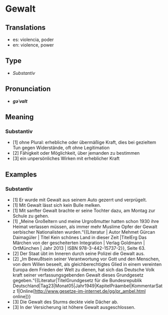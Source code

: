 # Gewalt
## Translations
- es: violencia, poder
- en: violence, power
## Type
- _Substantiv_
## Pronunciation
- **_ɡəˈvalt_**
## Meaning
### Substantiv
- [1] ohne Plural: erhebliche oder übermäßige Kraft, dies bei gezieltem Tun gegen Widerstände, oft ohne Legitimation
- [2] Fähigkeit oder Möglichkeit, über jemanden zu bestimmen
- [3] ein unpersönliches Wirken mit erheblicher Kraft
## Examples
### Substantiv
- [1] Er wurde mit Gewalt aus seinem Auto gezerrt und verprügelt.
- [1] Mit Gewalt lässt sich kein Bulle melken.
- [1] Mit sanfter Gewalt brachte er seine Tochter dazu, am Montag zur Schule zu gehen.
- [1] „Meine Großeltern und meine Urgroßmutter hatten schon 1930 ihre Heimat verlassen müssen, als immer mehr Muslime Opfer der Gewalt serbischer Nationalisten wurden.“<ref>{{Literatur | Autor Mehmet Gürcan Daimagüler | Titel Kein schönes Land in dieser Zeit |TitelErg Das Märchen von der gescheiterten Integration | Verlag Goldmann | OrtMünchen | Jahr 2013 | ISBN 978-3-442-15737-2}}, Seite 63.</ref>
- [2] Der Staat übt im Inneren durch seine Polizei die Gewalt aus.
- [2] „Im Bewußtsein seiner Verantwortung vor Gott und den Menschen, von dem Willen beseelt, als gleichberechtigtes Glied in einem vereinten Europa dem Frieden der Welt zu dienen, hat sich das Deutsche Volk kraft seiner verfassungsgebenden Gewalt dieses Grundgesetz gegeben.“<ref>{{Literatur|TitelGrundgesetz für die Bundesrepublik Deutschland|Tag23|Monat05|Jahr1949|KapitelPräambel|KommentarSatz&nbsp;1|Online[http://www.gesetze-im-internet.de/gg/pr_ambel.html online]}}</ref>
- [3] Die Gewalt des Sturms deckte viele Dächer ab.
- [3] In der Versicherung ist höhere Gewalt ausgeschlossen.

